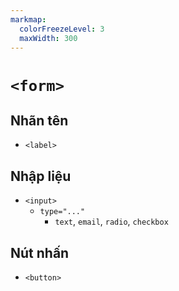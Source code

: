 ```yaml
---
markmap:
  colorFreezeLevel: 3
  maxWidth: 300
---
```


# `<form>`

## Nhãn tên

- `<label>`

## Nhập liệu

- `<input>`
    - `type="..."`
        - `text`, `email`, `radio`, `checkbox`

## Nút nhấn

- `<button>`
